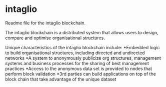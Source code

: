 # intaglio

Readme file for the intaglio blockchain.

The intaglio blockchain is a distributed system that allows users to design, compare and optimise organisational structures. 

Unique characteristics of the intaglio blockchain include:
*Embedded logic to build organisational structures, including directed and undirected networks
*A system to anonymously publicize org structures, management systems and business processes for the sharing of best management practices
*Access to the anonymous data set is provided to nodes that perform block validation
*3rd parties can build applications on top of the block chain that take advantage of the unique dataset
